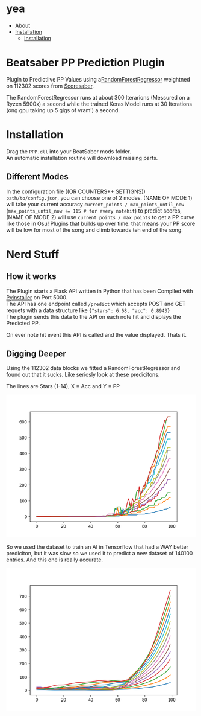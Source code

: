 # yea

* [About](#beatsaber-pp-prediction-plugin)
* [Installation](#installation)
  * [Installation](#different-modes)


# Beatsaber PP Prediction Plugin
Plugin to Predictlive PP Values using a[RandomForestRegressor](https://scikit-learn.org/stable/modules/generated/sklearn.ensemble.RandomForestRegressor.html) weightned on 112302 scores from [Scoresaber](https://www.scoresaber.com/).   

The RandomForestRegressor runs at about 300 Iterarions (Messured on a Ryzen 5900x) a second while the trained Keras Model runs at 30 Iterations (ong gpu taking up 5 gigs of vram!) a second.   

# Installation
Drag the `PPP.dll` into your BeatSaber mods folder.   
An automatic installation routine will download missing parts.

## Different Modes
In the configuration file ((OR COUNTERS++ SETTIGNS)) `path/to/config.json`, you can choose one of 2 modes. (NAME OF MODE 1) will take your current accuracy `current_points / max_points_until_now` (`max_points_until_now += 115 # for every notehit`) to predict scores, (NAME OF MODE 2) will use `current_points / max_points` to get a PP curve like those in Osu! Plugins that builds up over time. that means your PP score will be low for most of the song and climb towards teh end of the song.

# Nerd Stuff
## How it works
The Plugin starts a Flask API written in Python that has been Compiled with [Pyinstaller](https://www.pyinstaller.org/) on Port 5000.   
The API has one endpoint called `/predict` which accepts POST and GET requets with a data structure like `{"stars": 6.68, "acc": 0.8943}`   
The plugin sends this data to the API on each note hit and displays the Predicted PP.   

On ever note hit event this API is called and the value displayed. Thats it.

## Digging Deeper
Using the 112302 data blocks we fitted a RandomForestRegressor and found out that it sucks. Like seriosly look at these predicitons.  

The lines are Stars (1-14), X = Acc and Y = PP   

![PP Prediction](https://github.com/Nifri2/Beatsaber-PP-Prediction-Plugin/blob/main/assets/randomforest.png?raw=true)


So we used the dataset to train an AI in Tensorflow that had a WAY better prediciton, but it was slow so we used it to predict a new dataset of 140100 entries. And this one is really accurate.   

![PP Prediction](https://github.com/Nifri2/Beatsaber-PP-Prediction-Plugin/blob/main/assets/Ai-Graph.png?raw=true)
